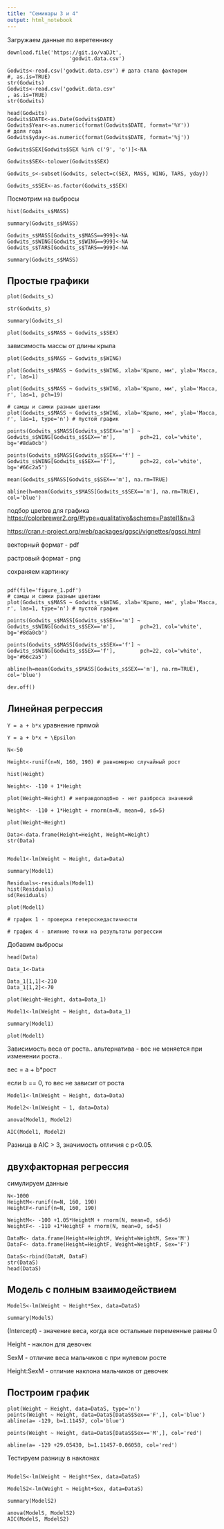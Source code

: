 ```yaml
---
title: "Семинары 3 и 4"
output: html_notebook
---
```


Загружаем данные по веретеннику

```{r}
download.file('https://git.io/vaDJt',
                    'godwit.data.csv')

Godwits<-read.csv('godwit.data.csv') # дата стала фактором
#, as.is=TRUE)
str(Godwits)
Godwits<-read.csv('godwit.data.csv'
, as.is=TRUE)
str(Godwits)

head(Godwits)
Godwits$DATE<-as.Date(Godwits$DATE)
Godwits$Year<-as.numeric(format(Godwits$DATE, format='%Y'))
# доля года
Godwits$yday<-as.numeric(format(Godwits$DATE, format='%j'))

Godwits$SEX[Godwits$SEX %in% c('9', 'o')]<-NA

Godwits$SEX<-tolower(Godwits$SEX)

Godwits_s<-subset(Godwits, select=c(SEX, MASS, WING, TARS, yday))

Godwits_s$SEX<-as.factor(Godwits_s$SEX)
```

Посмотрим на выбросы

```{r}
hist(Godwits_s$MASS)
```
```{r}
summary(Godwits_s$MASS)

Godwits_s$MASS[Godwits_s$MASS==999]<-NA
Godwits_s$WING[Godwits_s$WING==999]<-NA
Godwits_s$TARS[Godwits_s$TARS==999]<-NA

summary(Godwits_s$MASS)

```
## Простые графики
```{r}
plot(Godwits_s)

str(Godwits_s)

summary(Godwits_s)

plot(Godwits_s$MASS ~ Godwits_s$SEX)
```
зависимость массы от длины крыла

```{r}
plot(Godwits_s$MASS ~ Godwits_s$WING)

plot(Godwits_s$MASS ~ Godwits_s$WING, xlab='Крыло, мм', ylab='Масса, г', las=1)

plot(Godwits_s$MASS ~ Godwits_s$WING, xlab='Крыло, мм', ylab='Масса, г', las=1, pch=19)
```

```{r}
# самцы и самки разным цветами
plot(Godwits_s$MASS ~ Godwits_s$WING, xlab='Крыло, мм', ylab='Масса, г', las=1, type='n') # пустой график

points(Godwits_s$MASS[Godwits_s$SEX=='m'] ~ Godwits_s$WING[Godwits_s$SEX=='m'],        pch=21, col='white', bg='#8da0cb')

points(Godwits_s$MASS[Godwits_s$SEX=='f'] ~ Godwits_s$WING[Godwits_s$SEX=='f'],        pch=22, col='white', bg='#66c2a5')

mean(Godwits_s$MASS[Godwits_s$SEX=='m'], na.rm=TRUE)

abline(h=mean(Godwits_s$MASS[Godwits_s$SEX=='m'], na.rm=TRUE), col='blue')

```
подбор цветов для графика
https://colorbrewer2.org/#type=qualitative&scheme=Pastel1&n=3

https://cran.r-project.org/web/packages/ggsci/vignettes/ggsci.html

векторный формат - pdf

растровый формат - png


сохраняем картинку
```{r}

pdf(file='figure_1.pdf')
# самцы и самки разным цветами
plot(Godwits_s$MASS ~ Godwits_s$WING, xlab='Крыло, мм', ylab='Масса, г', las=1, type='n') # пустой график

points(Godwits_s$MASS[Godwits_s$SEX=='m'] ~ Godwits_s$WING[Godwits_s$SEX=='m'],        pch=21, col='white', bg='#8da0cb')

points(Godwits_s$MASS[Godwits_s$SEX=='f'] ~ Godwits_s$WING[Godwits_s$SEX=='f'],        pch=22, col='white', bg='#66c2a5')

abline(h=mean(Godwits_s$MASS[Godwits_s$SEX=='m'], na.rm=TRUE), col='blue')

dev.off()

```
## Линейная регрессия

`Y = a + b*x` уравнение прямой

`Y = a + b*x + \Epsilon` 

```{r}
N<-50

Height<-runif(n=N, 160, 190) # равномерно случайный рост

hist(Height)

Weight<- -110 + 1*Height

plot(Weight~Height) # неправдоподбно - нет разброса значений

Weight<- -110 + 1*Height + rnorm(n=N, mean=0, sd=5)

plot(Weight~Height) 

Data<-data.frame(Height=Height, Weight=Weight)
str(Data)
```

```{r}

Model1<-lm(Weight ~ Height, data=Data)

summary(Model1)

Residuals<-residuals(Model1)
hist(Residuals)
sd(Residuals)

plot(Model1)

# график 1 - проверка гетероскедастичности

# график 4 - влияние точки на результаты регрессии
```
Добавим выбросы

```{r}
head(Data)

Data_1<-Data

Data_1[1,1]<-210
Data_1[1,2]<-70

plot(Weight~Height, data=Data_1)

Model1<-lm(Weight ~ Height, data=Data_1)

summary(Model1)

plot(Model1)
```
Зависимость веса от роста..
альтернатива - вес не меняется при изменении роста..

вес = a + b*рост

если b == 0, то вес не зависит от роста

```{r}
Model1<-lm(Weight ~ Height, data=Data)

Model2<-lm(Weight ~ 1, data=Data)

anova(Model1, Model2)

AIC(Model1, Model2)

```
Разница в AIC > 3, значимость отличия с p<0.05.

## двухфакторная регрессия
симулируем данные

```{r}
N<-1000
HeightM<-runif(n=N, 160, 190)
HeightF<-runif(n=N, 160, 190)

WeightM<- -100 +1.05*HeightM + rnorm(N, mean=0, sd=5)
WeightF<- -110 +1*HeightF + rnorm(N, mean=0, sd=5)

DataM<- data.frame(Height=HeightM, Weight=WeightM, Sex='M')
DataF<- data.frame(Height=HeightF, Weight=WeightF, Sex='F')

DataS<-rbind(DataM, DataF)
str(DataS)
head(DataS)
```
## Модель с полным взаимодействием

```{r}
ModelS<-lm(Weight ~ Height*Sex, data=DataS)

summary(ModelS)

```
 (Intercept) - значение веса, когда все остальные переменные равны 0
 
 Height - наклон для девочек
 
 SexM - отличие веса мальчиков с при нулевом росте
 
 Height:SexM - отличие наклона мальчиков от девочек
 
 ## Построим график
 
```{r}
plot(Weight ~ Height, data=DataS, type='n')
points(Weight ~ Height, data=DataS[DataS$Sex=='F',], col='blue')
abline(a= -129, b=1.11457, col='blue')

points(Weight ~ Height, data=DataS[DataS$Sex=='M',], col='red')

abline(a= -129 +29.05430, b=1.11457-0.06058, col='red')

```
Тестируем разницу в наклонах

```{r}

ModelS<-lm(Weight ~ Height*Sex, data=DataS)

ModelS2<-lm(Weight ~ Height+Sex, data=DataS)

summary(ModelS2)

anova(ModelS, ModelS2)
AIC(ModelS, ModelS2)

``` 
 